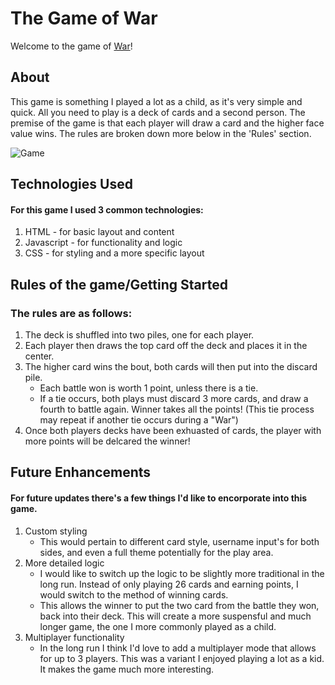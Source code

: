 # The Game of War

Welcome to the game of [War](https://nexusmane.github.io/War-Game/)! 

## About

This game is something I played a lot as a child, as it's very simple and quick. All you need to play is a deck of cards and a second person. The premise of the game is that each player will draw a card and the higher face value wins. The rules are broken down more below in the 'Rules' section.



![Game](https://i.imgur.com/WC9otfF.png)


## Technologies Used

#### For this game I used 3 common technologies:

1. HTML - for basic layout and content
2. Javascript - for functionality and logic
3. CSS - for styling and a more specific layout


## Rules of the game/Getting Started

### The rules are as follows:

1. The deck is shuffled into two piles, one for each player.
2. Each player then draws the top card off the deck and places it in the center. 
3. The higher card wins the bout, both cards will then put into the discard pile.
    - Each battle won is worth 1 point, unless there is a tie. 
    - If a tie occurs, both plays must discard 3 more cards, and draw a fourth to battle again. Winner takes all the points! (This tie process may repeat if another tie occurs during a "War")
4. Once both players decks have been exhuasted of cards, the player with more points will be delcared the winner!


## Future Enhancements

#### For future updates there's a few things I'd like to encorporate into this game. 

1. Custom styling
    - This would pertain to different card style, username input's for both sides, and even a full theme potentially for the play area. 
2. More detailed logic
    - I would like to switch up the logic to be slightly more traditional in the long run. Instead of only playing 26 cards and earning points, I would switch to the method of winning cards. 
    - This allows the winner to put the two card from the battle they won, back into their deck. This will create a more suspensful and much longer game, the one I more commonly played as a child. 
3. Multiplayer functionality
    - In the long run I think I'd love to add a multiplayer mode that allows for up to 3 players. This was a variant I enjoyed playing a lot as a kid. It makes the game much more interesting. 